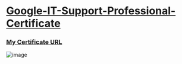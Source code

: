 # [Google-IT-Support-Professional-Certificate](https://www.coursera.org/professional-certificates/google-it-support)

### [My Certificate URL](https://coursera.org/share/3a3709d8037d49ac74a06b3e1e55fcd9)

![image](https://user-images.githubusercontent.com/98630446/156113853-492d75fd-7094-4af9-985b-40aa6ac67b05.png)
